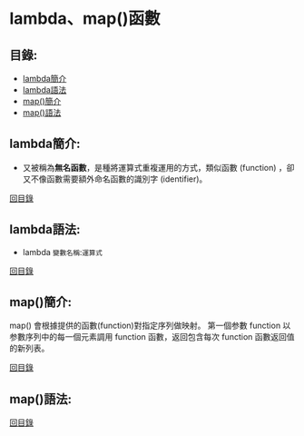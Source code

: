 lambda、map()函數
====

目錄:
----
* [lambda簡介](#lambda簡介)
* [lambda語法](#lambda語法)
* [map()簡介](#map()簡介)
* [map()語法](#map()語法)



lambda簡介:
-----

* 又被稱為**無名函數**，是種將運算式重複運用的方式，類似函數 (function) ，卻又不像函數需要額外命名函數的識別字 (identifier)。

[回目錄](https://github.com/imucici/my-learning-note/blob/master/%E6%A6%82%E5%BF%B5%E8%A3%9C%E5%BC%B7/lambda%E3%80%81map()%E5%87%BD%E6%95%B8.md#%E7%9B%AE%E9%8C%84)

lambda語法:
----

* lambda `變數名稱`:`運算式`

[回目錄](https://github.com/imucici/my-learning-note/blob/master/%E6%A6%82%E5%BF%B5%E8%A3%9C%E5%BC%B7/lambda%E3%80%81map()%E5%87%BD%E6%95%B8.md#%E7%9B%AE%E9%8C%84)

map()簡介:
-----

map() 會根據提供的函數(function)對指定序列做映射。
第一個参數 function 以参數序列中的每一個元素調用 function 函數，返回包含每次 function 函數返回值的新列表。


[回目錄](https://github.com/imucici/my-learning-note/blob/master/%E6%A6%82%E5%BF%B5%E8%A3%9C%E5%BC%B7/lambda%E3%80%81map()%E5%87%BD%E6%95%B8.md#%E7%9B%AE%E9%8C%84)

map()語法:
------

[回目錄](https://github.com/imucici/my-learning-note/blob/master/%E6%A6%82%E5%BF%B5%E8%A3%9C%E5%BC%B7/lambda%E3%80%81map()%E5%87%BD%E6%95%B8.md#%E7%9B%AE%E9%8C%84)

